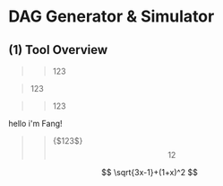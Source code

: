 # DAG Generator & Simulator

## (1) Tool Overview

> > 123

> 123

> > 123

hello i'm Fang!

>> {\$123\$}$$ 12 $$

$$ \sqrt{3x-1}+(1+x)^2 $$
